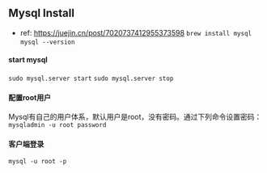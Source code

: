 ## Mysql Install
- ref: https://juejin.cn/post/7020737412955373598
`brew install mysql`
`mysql --version`
#### start mysql
`sudo mysql.server start`
`sudo mysql.server stop`
#### 配置root用户
Mysql有自己的用户体系，默认用户是root，没有密码。通过下列命令设置密码：
`mysqladmin -u root password`
#### 客户端登录
`mysql -u root -p`